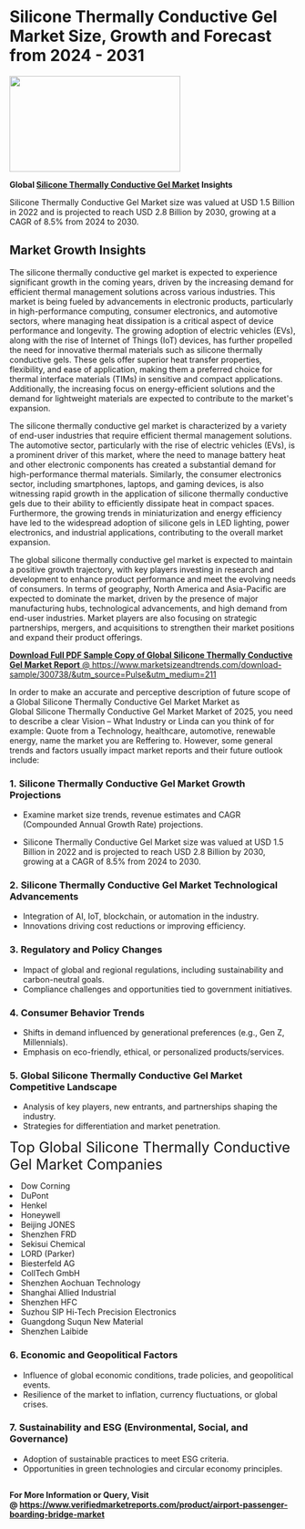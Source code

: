 <H1>Silicone Thermally Conductive Gel Market Size, Growth and Forecast from 2024 - 2031</H1><img class="aligncenter size-medium wp-image-584254" src="https://thirdeyenews.in/wp-content/uploads/2024/09/Global-Market-Research-300x168.jpeg" alt="" width="300" height="168" /><p><strong>Global&nbsp;<a href="https://www.marketsizeandtrends.com/download-sample/300738/&amp;utm_source=Pulse&amp;utm_medium=211">Silicone Thermally Conductive Gel Market</a> Insights</strong></p><p>Silicone Thermally Conductive Gel Market size was valued at USD 1.5 Billion in 2022 and is projected to reach USD 2.8 Billion by 2030, growing at a CAGR of 8.5% from 2024 to 2030.</p><p><h2>Market Growth Insights</h2> <p>The silicone thermally conductive gel market is expected to experience significant growth in the coming years, driven by the increasing demand for efficient thermal management solutions across various industries. This market is being fueled by advancements in electronic products, particularly in high-performance computing, consumer electronics, and automotive sectors, where managing heat dissipation is a critical aspect of device performance and longevity. The growing adoption of electric vehicles (EVs), along with the rise of Internet of Things (IoT) devices, has further propelled the need for innovative thermal materials such as silicone thermally conductive gels. These gels offer superior heat transfer properties, flexibility, and ease of application, making them a preferred choice for thermal interface materials (TIMs) in sensitive and compact applications. Additionally, the increasing focus on energy-efficient solutions and the demand for lightweight materials are expected to contribute to the market's expansion.</p> <p><a href="#"></a></p> <p>The silicone thermally conductive gel market is characterized by a variety of end-user industries that require efficient thermal management solutions. The automotive sector, particularly with the rise of electric vehicles (EVs), is a prominent driver of this market, where the need to manage battery heat and other electronic components has created a substantial demand for high-performance thermal materials. Similarly, the consumer electronics sector, including smartphones, laptops, and gaming devices, is also witnessing rapid growth in the application of silicone thermally conductive gels due to their ability to efficiently dissipate heat in compact spaces. Furthermore, the growing trends in miniaturization and energy efficiency have led to the widespread adoption of silicone gels in LED lighting, power electronics, and industrial applications, contributing to the overall market expansion.</p> <p>The global silicone thermally conductive gel market is expected to maintain a positive growth trajectory, with key players investing in research and development to enhance product performance and meet the evolving needs of consumers. In terms of geography, North America and Asia-Pacific are expected to dominate the market, driven by the presence of major manufacturing hubs, technological advancements, and high demand from end-user industries. Market players are also focusing on strategic partnerships, mergers, and acquisitions to strengthen their market positions and expand their product offerings.</p> <p><a href="#"></p><p><span class=""><strong>Download Full PDF Sample Copy of Global Silicone Thermally Conductive Gel Market Report</strong> @ <a href="https://www.marketsizeandtrends.com/download-sample/300738/&amp;utm_source=Pulse&amp;utm_medium=211" target="_blank">https://www.marketsizeandtrends.com/download-sample/300738/&amp;utm_source=Pulse&amp;utm_medium=211</a></span></p><p>In order to make an accurate and perceptive description of future scope of a Global&nbsp;Silicone Thermally Conductive Gel Market Market as Global&nbsp;Silicone Thermally Conductive Gel Market Market of 2025, you need to describe a clear Vision &ndash; What Industry or Linda can you think of for example: Quote from a Technology, healthcare, automotive, renewable energy, name the market you are Reffering to. However, some general trends and factors usually impact market reports and their future outlook include:</p><h3>1.&nbsp;<strong>Silicone Thermally Conductive Gel Market Growth Projections</strong></h3><ul><li>Examine market size trends, revenue estimates and CAGR (Compounded Annual Growth Rate) projections.</li><li><p>Silicone Thermally Conductive Gel Market size was valued at USD 1.5 Billion in 2022 and is projected to reach USD 2.8 Billion by 2030, growing at a CAGR of 8.5% from 2024 to 2030.</p></li></ul><h3>2.&nbsp;<strong>Silicone Thermally Conductive Gel Market Technological Advancements</strong></h3><ul><li>Integration of AI, IoT, blockchain, or automation in the industry.</li><li>Innovations driving cost reductions or improving efficiency.</li></ul><h3>3.&nbsp;<strong>Regulatory and Policy Changes</strong></h3><ul><li>Impact of global and regional regulations, including sustainability and carbon-neutral goals.</li><li>Compliance challenges and opportunities tied to government initiatives.</li></ul><h3>4.&nbsp;<strong>Consumer Behavior Trends</strong></h3><ul><li>Shifts in demand influenced by generational preferences (e.g., Gen Z, Millennials).</li><li>Emphasis on eco-friendly, ethical, or personalized products/services.</li></ul><h3>5.&nbsp;<strong>Global Silicone Thermally Conductive Gel Market Competitive Landscape</strong></h3><ul><li>Analysis of key players, new entrants, and partnerships shaping the industry.</li><li>Strategies for differentiation and market penetration.</li></ul><p data-pm-slice="1 1 []"><span style="color: inherit; font-family: inherit; font-size: 25px;">Top Global Silicone Thermally Conductive Gel Market Companies</span></p><div class="" data-test-id=""><p><li>Dow Corning</li><li> DuPont</li><li> Henkel</li><li> Honeywell</li><li> Beijing JONES</li><li> Shenzhen FRD</li><li> Sekisui Chemical</li><li> LORD (Parker)</li><li> Biesterfeld AG</li><li> CollTech GmbH</li><li> Shenzhen Aochuan Technology</li><li> Shanghai Allied Industrial</li><li> Shenzhen HFC</li><li> Suzhou SIP Hi-Tech Precision Electronics</li><li> Guangdong Suqun New Material</li><li> Shenzhen Laibide</li></p></div><h3>6.&nbsp;<strong>Economic and Geopolitical Factors</strong></h3><ul><li>Influence of global economic conditions, trade policies, and geopolitical events.</li><li>Resilience of the market to inflation, currency fluctuations, or global crises.</li></ul><h3>7.&nbsp;<strong>Sustainability and ESG (Environmental, Social, and Governance)</strong></h3><ul><li>Adoption of sustainable practices to meet ESG criteria.</li><li>Opportunities in green technologies and circular economy principles.</li></ul><h2><strong style="font-size: 14px;">For More Information or Query, Visit @&nbsp;</strong><a style="background-color: #ffffff; font-size: 14px;" href="https://www.marketsizeandtrends.com/report/silicone-thermally-conductive-gel-market/" target="_blank">https://www.verifiedmarketreports.com/product/airport-passenger-boarding-bridge-market</a></h2>
